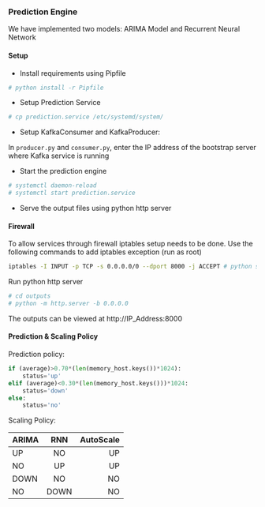 ### Prediction Engine
We have implemented two models: ARIMA Model and Recurrent Neural Network

#### Setup
- Install requirements using Pipfile
```sh
# python install -r Pipfile
```
- Setup Prediction Service
```sh
# cp prediction.service /etc/systemd/system/
```
- Setup KafkaConsumer and KafkaProducer:

In `producer.py` and `consumer.py`, enter the IP address of the bootstrap server where Kafka service is running

- Start the prediction engine
```sh
# systemctl daemon-reload
# systemctl start prediction.service
```
- Serve the output files using python http server
#### Firewall

To allow services through firewall iptables setup needs to be done. Use the following commands to add iptables exception (run as root)

```sh
iptables -I INPUT -p TCP -s 0.0.0.0/0 --dport 8000 -j ACCEPT # python simple http
```
Run python http server
```sh
# cd outputs
# python -m http.server -b 0.0.0.0
```
The outputs can be viewed at http://IP_Address:8000

#### Prediction & Scaling Policy
Prediction policy:
```python
if (average)>0.70*(len(memory_host.keys())*1024):
    status='up'
elif (average)<0.30*(len(memory_host.keys()))*1024:
    status='down'
else:
    status='no'
```

Scaling Policy:

| ARIMA   |      RNN      |  AutoScale |
|----------|:-------------:|------:|
| UP       |  NO           | UP    |
| NO       |          UP   |    UP |
| DOWN     | NO            | NO    |
|NO        |DOWN           |  NO   |
